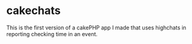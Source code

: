 cakechats
=========

This is the first version of a cakePHP app I made that uses highchats in reporting checking time in an event.
